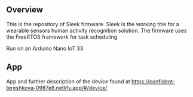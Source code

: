 ## Overview
This is the repository of Sleek firmware. Sleek is the working title for a wearable sensors human activity recognition solution. The firmware uses the FreeRTOS framework for task scheduling

Run on an Arduino Nano IoT 33

## App
App and further description of the device found at https://confident-tereshkova-0987e8.netlify.app/#/device/
